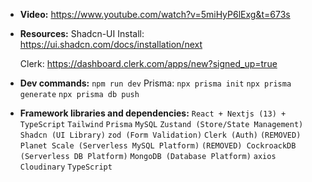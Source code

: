- **Video:**
  https://www.youtube.com/watch?v=5miHyP6lExg&t=673s

- **Resources:**
  Shadcn-UI Install: https://ui.shadcn.com/docs/installation/next

  Clerk: https://dashboard.clerk.com/apps/new?signed_up=true

- **Dev commands:**
  `npm run dev`
  Prisma:
  `npx prisma init`
  `npx prisma generate`
  `npx prisma db push`

- **Framework libraries and dependencies:**
  `React + Nextjs (13) + TypeScript`
  `Tailwind`
  `Prisma`
  `MySQL`
  `Zustand (Store/State Management)`
  `Shadcn (UI Library)`
  `zod (Form Validation)`
  `Clerk (Auth)`
  `(REMOVED) Planet Scale (Serverless MySQL Platform)`
  `(REMOVED) CockroackDB (Serverless DB Platform)`
  `MongoDB (Database Platform)`
  `axios`
  `Cloudinary`
  `TypeScript`